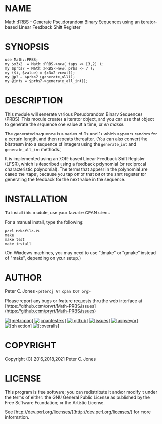 # NAME

Math::PRBS - Generate Pseudorandom Binary Sequences using an iterator-based Linear Feedback Shift Register

# SYNOPSIS

    use Math::PRBS;
    my $x3x2  = Math::PRBS->new( taps => [3,2] );
    my $prbs7 = Math::PRBS->new( prbs => 7 );
    my ($i, $value) = $x3x2->next();
    my @p7 = $prbs7->generate_all();
    my @ints = $prbs7->generate_all_int();

# DESCRIPTION

This module will generate various Pseudorandom Binary Sequences (PRBS).  This module creates a iterator object, and you can use that object to generate the sequence one value at a time, or _en masse_.

The generated sequence is a series of 0s and 1s which appears random for a certain length, and then repeats thereafter.  (You can also convert the bitstream into a sequence of integers using the `generate_int` and `generate_all_int` methods.)

It is implemented using an XOR-based Linear Feedback Shift Register (LFSR), which is described using a feedback polynomial (or reciprocal characteristic polynomial).  The terms that appear in the polynomial are called the 'taps', because you tap off of that bit of the shift register for generating the feedback for the next value in the sequence.

# INSTALLATION

To install this module, use your favorite CPAN client.

For a manual install, type the following:

    perl Makefile.PL
    make
    make test
    make install

(On Windows machines, you may need to use "dmake" or "gmake" instead of "make", depending on your setup.)

# AUTHOR

Peter C. Jones `<petercj AT cpan DOT org>`

Please report any bugs or feature requests thru the web interface at
[https://github.com/pryrt/Math-PRBS/issues](https://github.com/pryrt/Math-PRBS/issues)

<div>
    <a href="https://metacpan.org/pod/Math::PRBS"><img src="https://img.shields.io/cpan/v/Math-PRBS.svg?colorB=00CC00" alt="[metacpan]" title="metacpan"></a>
    <a href="http://matrix.cpantesters.org/?dist=Math-PRBS"><img src="http://cpants.cpanauthors.org/dist/Math-PRBS.png" alt="[cpantesters]" title="cpan testers"></a>
    <a href="https://github.com/pryrt/Math-PRBS/releases"><img src="https://img.shields.io/github/release/pryrt/Math-PRBS.svg" alt="[github]" title="github release"></a>
    <a href="https://github.com/pryrt/Math-PRBS/issues"><img src="https://img.shields.io/github/issues/pryrt/Math-PRBS.svg" alt="[issues]" title="issues"></a>
    <a href="https://ci.appveyor.com/project/pryrt/math-prbs"><img src="https://ci.appveyor.com/api/projects/status/cj6cbq7u9velb8wx?svg=true" alt="[appveyor]" title="appveyor build status"></a>
    <a href="https://github.com/pryrt/Math-PRBS/actions/workflows/perl-ci.yml"><img src="https://github.com/pryrt/Math-PRBS/actions/workflows/perl-ci.yml/badge.svg" alt="[gh action]" title="gh action build status"></a>
    <a href="https://coveralls.io/github/pryrt/Math-PRBS?branch=main"><img src="https://coveralls.io/repos/github/pryrt/Math-PRBS/badge.svg?branch=main" alt="[coveralls]" title="test coverage"></a>
</div>

# COPYRIGHT

Copyright (C) 2016,2018,2021 Peter C. Jones

# LICENSE

This program is free software; you can redistribute it and/or modify it
under the terms of either: the GNU General Public License as published
by the Free Software Foundation; or the Artistic License.

See [http://dev.perl.org/licenses/](http://dev.perl.org/licenses/) for more information.
